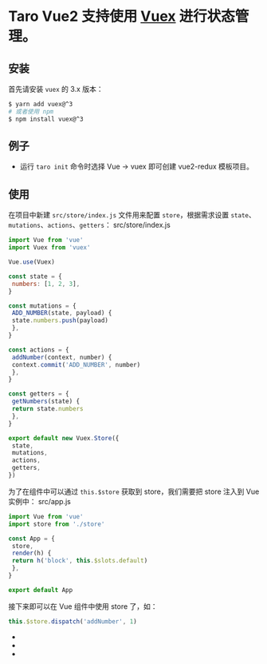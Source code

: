 # Taro Vue2 支持使用 [Vuex](https://vuex.vuejs.org/) 进行状态管理。
## 安装[​](vuex.html#安装)
首先请安装 `vuex` 的 3.x 版本：
```bash
$ yarn add vuex@^3
# 或者使用 npm
$ npm install vuex@^3
```

## 例子[​](vuex.html#例子)

- 运行 `taro init` 命令时选择 Vue -> vuex 即可创建 vue2-redux 模板项目。
## 使用[​](vuex.html#使用)
在项目中新建 `src/store/index.js` 文件用来配置 `store`，根据需求设置 `state`、`mutations`、`actions`、`getters`：
src/store/index.js
```js
import Vue from 'vue'
import Vuex from 'vuex'

Vue.use(Vuex)

const state = {
 numbers: [1, 2, 3],
}

const mutations = {
 ADD_NUMBER(state, payload) {
 state.numbers.push(payload)
 },
}

const actions = {
 addNumber(context, number) {
 context.commit('ADD_NUMBER', number)
 },
}

const getters = {
 getNumbers(state) {
 return state.numbers
 },
}

export default new Vuex.Store({
 state,
 mutations,
 actions,
 getters,
})
```

为了在组件中可以通过 `this.$store` 获取到 store，我们需要把 store 注入到 Vue 实例中：
src/app.js
```js
import Vue from 'vue'
import store from './store'

const App = {
 store,
 render(h) {
 return h('block', this.$slots.default)
 },
}

export default App
```

接下来即可以在 Vue 组件中使用 store 了，如：
```js
this.$store.dispatch('addNumber', 1)
```

- 
- 
-
